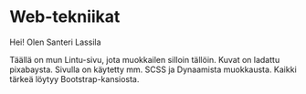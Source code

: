 # Web-tekniikat

Hei! Olen Santeri Lassila

Täällä on mun Lintu-sivu, jota muokkailen silloin tällöin. Kuvat on ladattu pixabaysta.
Sivulla on käytetty mm. SCSS ja Dynaamista muokkausta.
Kaikki tärkeä löytyy Bootstrap-kansiosta.


